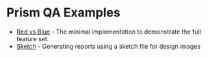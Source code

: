 Prism QA Examples
=================

* [Red vs Blue](redblue/) - The minimal implementation to demonstrate the full feature set.
* [Sketch](sketch/) - Generating reports using a sketch file for design images